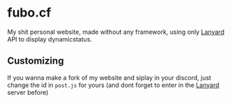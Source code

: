 # fubo.cf

My shit personal website, made without any framework, using only [Lanyard](https://github.com/Phineas/lanyard) API to display dynamicstatus.


## Customizing

If you wanna make a fork of my website and siplay in your discord, just change the id in `post.js` for yours (and dont forget to enter in the [Lanyard](https://github.com/Phineas/lanyard) server before)

